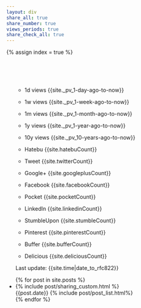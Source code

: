 ```yaml
---
layout: div
share_all: true
share_number: true
views_periods: true
share_check_all: true
---
```

{% assign index = true %}
<br>
<br>
<br>
<br>
<br>
<div>
  <ul style="list-style-type: none">
    <li>
      <div class="share-button">
        <ul>
          <li><p title="Sort by 1 day views by Analytics"
          id="views1d_shuffle" class="btn views1d_custom" >1d views {{site._pv_1-day-ago-to-now}}</p></li>
          <li><p title="Sort by 1 week views by Analytics"
          id="views1w_shuffle" class="btn views1w_custom" >1w views {{site._pv_1-week-ago-to-now}}</p></li>
          <li><p title="Sort by 1 month views by Analytics"
          id="views1m_shuffle" class="btn views1m_custom" >1m views {{site._pv_1-month-ago-to-now}}</p></li>
          <li><p title="Sort by 1 year views by Analytics"
          id="views1y_shuffle" class="btn views1y_custom" >1y views {{site._pv_1-year-ago-to-now}}</p></li>
          <li><p title="Sort by 10 years views by Analytics"
          id="views10y_shuffle" class="btn views10y_custom" >10y views {{site._pv_10-years-ago-to-now}}</p></li>
          <li><p title="Sort by Hatebu"
          id="hatebu_shuffle" class="btn hatebu_custom" >Hatebu {{site.hatebuCount}}</p></li>
          <li><p title="Sort by Tweet"
          id="twitter_shuffle" class="btn twitter_custom" >Tweet {{site.twitterCount}}</p></li>
          <li><p title="Sort by Google Plus One"
          id="googleplus_shuffle" class="btn googleplus_custom" >Google+ {{site.googleplusCount}}</p></li>
          <li><p title="Sort by Facebook"
          id="facebook_shuffle" class="btn facebook_custom" >Facebook {{site.facebookCount}}</p></li>
          <li><p title="Sort by Pocket"
          id="pocket_shuffle" class="btn pocket_custom" >Pocket {{site.pocketCount}}</p></li>
          <li><p title="Sort by LinkedIn"
          id="linkedin_shuffle" class="btn linkedin_custom" >LinkedIn {{site.linkedinCount}}</p></li>
          <li><p title="Sort by StumbleUpon"
          id="stumble_shuffle" class="btn stumble_custom" >StumbleUpon {{site.stumbleCount}}</p></li>
          <li><p title="Sort by Pinterest"
          id="pinterest_shuffle" class="btn pinterest_custom" >Pinterest {{site.pinterestCount}}</p></li>
          <li><p title="Sort by Buffer"
          id="buffer_shuffle" class="btn buffer_custom" >Buffer {{site.bufferCount}}</p></li>
          <li><p title="Sort by Delicious"
          id="delicious_shuffle" class="btn delicious_custom" >Delicious {{site.deliciousCount}}</p></li>
        </ul>
      </div>
    </li>
    <li>Last update: {{site.time|date_to_rfc822}}</li>
  </ul>
</div>
<ul id="posts-sort" class="posts">
  {% for post in site.posts %}
  <li class="post">
    {% include post/sharing_custom.html %}
    <div class="index_click_box">
    <span class="post-date">{{post.date}}</span>
    {% include post/post_list.html%}
    </div>
  </li>
  {% endfor %}
</ul>
<script>
  window.onload = function(){
    ["views1d","views1w","views1m","views1y","views10y",
        "hatebu","twitter","googleplus","facebook","pocket","linkedin","stumble",
        "pinterest","buffer", "delicious"].forEach(function(c){
      document.getElementById(c+"_shuffle").onclick = function(){
        var list = document.getElementById("posts-sort");
        var elements = [].slice.call(list.getElementsByClassName("post"));
        elements.sort(
          function(a,b){
            return parseInt(b.getElementsByClassName(c+"Count")[0].textContent)-parseInt(a.getElementsByClassName(c+"Count")[0].textContent);
          }
        );
        for (var i=0;i<elements.length;i++) {
          list.appendChild(elements[i]);
        }
      };
    });
  };
</script>
